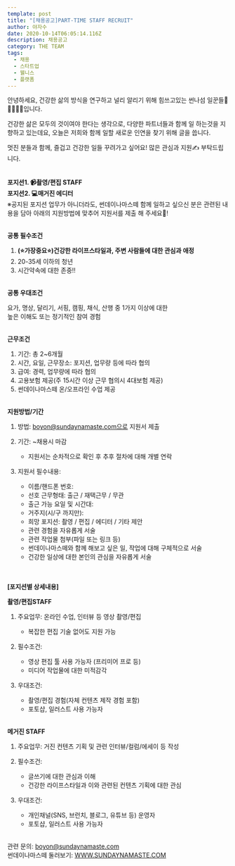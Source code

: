 ```yaml
---
template: post
title: "[채용공고]PART-TIME STAFF RECRUIT"
author: 야자수
date: 2020-10-14T06:05:14.116Z
description: 채용공고
category: THE TEAM
tags:
  - 채용
  - 스타트업
  - 웰니스
  - 플랫폼
---
```

안녕하세요, 건강한 삶의 방식을 연구하고 널리 알리기 위해 힘쓰고있는 썬나섬 일꾼들🧒👦🧔👱‍♀입니다.

건강한 삶은 모두의 것이여야 한다는 생각으로, 다양한 파트너들과 함께 일 하는것을 지향하고 있는데요,  오늘은 저희와 함께 일할 새로운 인연을 찾기 위해 글을 씁니다.

멋진 분들과 함께, 즐겁고 건강한 일들 꾸려가고 싶어요! 많은 관심과 지원✍ 부탁드립니다. \
\
\
**포지션1. 📹촬영/편집 STAFF**\
**포지션2. 💻매거진 에디터**\
※공지된 포지션 업무가 아니더라도, 썬데이나마스떼 함께 일하고 싶으신 분은 관련된 내용을 담아 아래의 지원방법에 맞추어 지원서를 제출 해 주세요🤝!

\
**공통 필수조건**

1. **(⭐가장중요⭐)건강한 라이프스타일과, 주변 사람들에 대한 관심과 애정**
2. 20-35세 이하의 청년
3. 시간약속에 대한 존중!!

\
**공통 우대조건**

요가, 명상, 달리기, 서핑, 캠핑, 채식, 산행 중 1가지 이상에 대한\
높은 이해도 또는 정기적인 참여 경험

\
**근무조건**

1. 기간: 총 2~6개월
2. 시간, 요일, 근무장소: 포지션, 업무량 등에 따라 협의
3. 급여: 경력, 업무량에 따라 협의
4. 고용보험 제공(주 15시간 이상 근무 협의시 4대보험 제공)
5. 썬데이나마스떼 온/오프라인 수업 제공

\
**지원방법/기간**

1. 방법: boyon@sundaynamaste.com으로 지원서 제출
2. 기간: ~채용시 마감

   * 지원서는 순차적으로 확인 후 추후 절차에 대해 개별 연락
3. 지원서 필수내용:

   * 이름/핸드폰 번호:
   * 선호 근무형태: 출근 / 재택근무 / 무관
   * 출근 가능 요일 및 시간대:
   * 거주지(시/구 까지만):
   * 희망 포지션: 촬영 / 편집 / 에디터 / 기타 제안
   * 관련 경험을 자유롭게 서술
   * 관련 작업물 첨부(파일 또는 링크 등)
   * 썬데이나마스떼와 함께 해보고 싶은 일, 작업에 대해 구체적으로 서술
   * 건강한 일상에 대한 본인의 관심을 자유롭게 서술

\
\
**\[포지션별 상세내용]**

**촬영/편집STAFF**

1. 주요업무: 온라인 수업, 인터뷰 등 영상 촬영/편집

   * 복잡한 편집 기술 없어도 지원 가능
2. 필수조건:

   * 영상 편집 툴 사용 가능자 (프리미어 프로 등)
   * 미디어 작업물에 대한 미적감각
3. 우대조건:

   * 촬영/편집 경험(자체 컨텐츠 제작 경험 포함)
   * 포토샵, 일러스트 사용 가능자

\
**메거진 STAFF**

1. 주요업무: 거진 컨텐츠 기획 및 관련 인터뷰/컬럼/에세이 등 작성
2. 필수조건:

   * 글쓰기에 대한 관심과 이해
   * 건강한 라이프스타일과 이와 관련된 컨텐츠 기획에 대한 관심
3. 우대조건:

   * 개인채널(SNS, 브런치, 블로그, 유튜브 등) 운영자
   * 포토샵, 일러스트 사용 가능자

\
관련 문의: boyon@sundaynamaste.com\
썬데이나마스떼 둘러보기: [WWW.SUNDAYNAMASTE.COM](www.sundaynamaste.com)